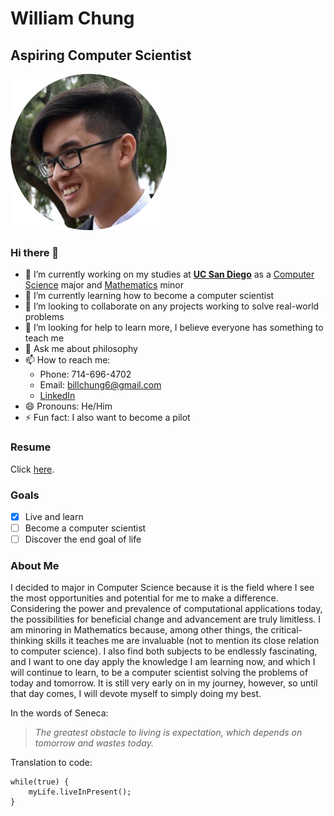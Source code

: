 # William Chung
## Aspiring Computer Scientist

<img src="assets/images/headshot.png" alt="headshot" width="250"/>

### Hi there 👋

- 🔭 I’m currently working on my studies at [**UC San Diego**](https://ucsd.edu/) as a [Computer Science](https://cse.ucsd.edu/) major and [Mathematics](https://www.math.ucsd.edu/) minor
- 🌱 I’m currently learning how to become a computer scientist
- 👯 I’m looking to collaborate on any projects working to solve real-world problems 
- 🤔 I’m looking for help to learn more, I believe everyone has something to teach me
- 💬 Ask me about philosophy 
- 📫 How to reach me:
  - Phone: 714-696-4702
  - Email: billchung6@gmail.com
  - [LinkedIn](https://www.linkedin.com/in/williamkchung/)
- 😄 Pronouns: He/Him
- ⚡ Fun fact: I also want to become a pilot

### Resume

Click [here](assets/William%20Chung%20Resume.pdf).

### Goals

- [x] Live and learn 
- [ ] Become a computer scientist
- [ ] Discover the end goal of life

### About Me

I decided to major in Computer Science because it is the field where I see the most opportunities and potential for me to make a difference. Considering the power and prevalence of computational applications today, the possibilities for beneficial change and advancement are truly limitless. I am minoring in Mathematics because, among other things, the critical-thinking skills it teaches me are invaluable (not to mention its close relation to computer science). I also find both subjects to be endlessly fascinating, and I want to one day apply the knowledge I am learning now, and which I will continue to learn, to be a computer scientist solving the problems of today and tomorrow. It is still very early on in my journey, however, so until that day comes, I will devote myself to simply doing my best. 

In the words of Seneca: 

> *The greatest obstacle to living is expectation, which depends on tomorrow and wastes today.*

Translation to code:
```
while(true) {
    myLife.liveInPresent();
}
```
